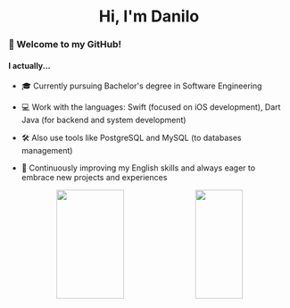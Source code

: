 <h1 align="center">Hi, I'm Danilo</h1>

<h3>👋 Welcome to my GitHub!</h3>

<h4>I actually...</h4>

- 🎓 Currently pursuing Bachelor's degree in Software Engineering

- 💻 Work with the languages: Swift (focused on iOS development), Dart Java (for backend and system development)

- 🛠️ Also use tools like PostgreSQL and MySQL (to databases management)

- 📖 Continuously improving my English skills and always eager to embrace new projects and experiences

<div align="center">  
  <img width="49%" height="195px" src="https://github-readme-stats.vercel.app/api?username=danilosnt&show_icons=true&include_all_commits=true&count_private=true&hide_border=true&title_color=255fcc&icon_color=255fcc&text_color=c9d1d9&bg_color=0d1117&custom_title=Danilo's%20GitHub%20Status" />
  <img width="41%" height="195px" src="https://github-readme-stats.vercel.app/api/top-langs/?username=danilosnt&layout=compact&hide_border=true&title_color=255fcc&text_color=26a64d&bg_color=0d1117" /> 
</div>
